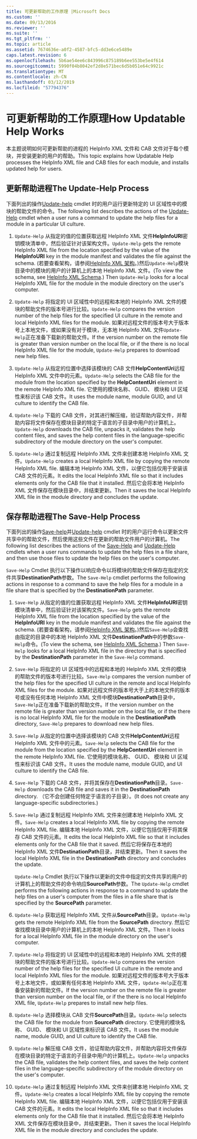 ```yaml
---
title: 可更新帮助的工作原理 |Microsoft Docs
ms.custom: ''
ms.date: 09/13/2016
ms.reviewer: ''
ms.suite: ''
ms.tgt_pltfrm: ''
ms.topic: article
ms.assetid: 7674636e-a0f2-4587-bfc5-dd3e6ce5489e
caps.latest.revision: 6
ms.openlocfilehash: 5b6ae54ee6c843996c875189b6ee553be5e4f614
ms.sourcegitcommit: 5990f04b8042ef2d8e571bec6d5b051e64c9921c
ms.translationtype: MT
ms.contentlocale: zh-CN
ms.lasthandoff: 03/12/2019
ms.locfileid: "57794376"
---
```

# <a name="how-updatable-help-works"></a><span data-ttu-id="c4382-102">可更新帮助的工作原理</span><span class="sxs-lookup"><span data-stu-id="c4382-102">How Updatable Help Works</span></span>

<span data-ttu-id="c4382-103">本主题说明如何可更新帮助的进程的 HelpInfo XML 文件和 CAB 文件对于每个模块，并安装更新的用户的帮助。</span><span class="sxs-lookup"><span data-stu-id="c4382-103">This topic explains how Updatable Help processes the HelpInfo XML file and CAB files for each module, and installs updated help for users.</span></span>

## <a name="the-update-help-process"></a><span data-ttu-id="c4382-104">更新帮助进程</span><span class="sxs-lookup"><span data-stu-id="c4382-104">The Update-Help Process</span></span>

<span data-ttu-id="c4382-105">下面列出的操作[Update-help](/powershell/module/Microsoft.PowerShell.Core/Update-Help) cmdlet 时的用户运行更新特定的 UI 区域性中的模块的帮助文件的命令。</span><span class="sxs-lookup"><span data-stu-id="c4382-105">The following list describes the actions of the [Update-Help](/powershell/module/Microsoft.PowerShell.Core/Update-Help) cmdlet when a user runs a command to update the help files for a module in a particular UI culture.</span></span>

1. <span data-ttu-id="c4382-106">`Update-Help` 从指定的值的位置获取远程 HelpInfo XML 文件**HelpInfoURI**密钥模块清单中，然后验证针对该架构文件。</span><span class="sxs-lookup"><span data-stu-id="c4382-106">`Update-Help` gets the remote HelpInfo XML file from the location specified by the value of the **HelpInfoURI** key in the module manifest and validates the file against the schema.</span></span> <span data-ttu-id="c4382-107">(若要查看架构，请参阅[HelpInfo XML 架构](./helpinfo-xml-schema.md)。)然后`Update-Help`模块目录中的模块的用户的计算机上的本地 HelpInfo XML 文件。</span><span class="sxs-lookup"><span data-stu-id="c4382-107">(To view the schema, see [HelpInfo XML Schema](./helpinfo-xml-schema.md).) Then `Update-Help` looks for a local HelpInfo XML file for the module in the module directory on the user's computer.</span></span>

2. <span data-ttu-id="c4382-108">`Update-Help` 将指定的 UI 区域性中的远程和本地的 HelpInfo XML 文件的模块的帮助文件的版本号进行比较。</span><span class="sxs-lookup"><span data-stu-id="c4382-108">`Update-Help` compares the version number of the help files for the specified UI culture in the remote and local HelpInfo XML files for the module.</span></span> <span data-ttu-id="c4382-109">如果对远程文件的版本号大于版本号上本地文件，或如果没有对于模块，无本地 HelpInfo XML 文件`Update-Help`正在准备下载新的帮助文件。</span><span class="sxs-lookup"><span data-stu-id="c4382-109">If the version number on the remote file is greater than version number on the local file, or if the there is no local HelpInfo XML file for the module, `Update-Help` prepares to download new help files.</span></span>

3. <span data-ttu-id="c4382-110">`Update-Help` 从指定的位置中选择该模块的 CAB 文件**HelpContentUri**远程 HelpInfo XML 文件中的元素。</span><span class="sxs-lookup"><span data-stu-id="c4382-110">`Update-Help` selects the CAB file for the module from the location specified by the **HelpContentUri** element in the remote HelpInfo XML file.</span></span> <span data-ttu-id="c4382-111">它使用的模块名称、 GUID、 模块和 UI 区域性来标识该 CAB 文件。</span><span class="sxs-lookup"><span data-stu-id="c4382-111">It uses the module name, module GUID, and UI culture to identify the CAB file.</span></span>

4. <span data-ttu-id="c4382-112">`Update-Help` 下载的 CAB 文件，对其进行解压缩，验证帮助内容文件，并帮助内容将文件保存在模块目录的特定于语言的子目录中用户的计算机上。</span><span class="sxs-lookup"><span data-stu-id="c4382-112">`Update-Help` downloads the CAB file, unpacks it, validates the help content files, and saves the help content files in the language-specific subdirectory of the module directory on the user's computer.</span></span>

5. <span data-ttu-id="c4382-113">`Update-Help` 通过复制远程 HelpInfo XML 文件来创建本地 HelpInfo XML 文件。</span><span class="sxs-lookup"><span data-stu-id="c4382-113">`Update-Help` creates a local HelpInfo XML file by copying the remote HelpInfo XML file.</span></span> <span data-ttu-id="c4382-114">编辑本地 HelpInfo XML 文件，以便它包括仅用于安装该 CAB 文件的元素。</span><span class="sxs-lookup"><span data-stu-id="c4382-114">It edits the local HelpInfo XML file so that it includes elements only for the CAB file that it installed.</span></span> <span data-ttu-id="c4382-115">然后它会将本地 HelpInfo XML 文件保存在模块目录中，并结束更新。</span><span class="sxs-lookup"><span data-stu-id="c4382-115">Then it saves the local HelpInfo XML file in the module directory and concludes the update.</span></span>

## <a name="the-save-help-process"></a><span data-ttu-id="c4382-116">保存帮助进程</span><span class="sxs-lookup"><span data-stu-id="c4382-116">The Save-Help Process</span></span>

<span data-ttu-id="c4382-117">下面列出的操作[Save-help](/powershell/module/Microsoft.PowerShell.Core/Save-Help)并[Update-help](/powershell/module/Microsoft.PowerShell.Core/Update-Help) cmdlet 时的用户运行命令以更新文件共享中的帮助文件，然后使用这些文件在更新的帮助文件用户的计算机。</span><span class="sxs-lookup"><span data-stu-id="c4382-117">The following list describes the actions of the [Save-Help](/powershell/module/Microsoft.PowerShell.Core/Save-Help) and [Update-Help](/powershell/module/Microsoft.PowerShell.Core/Update-Help) cmdlets when a user runs commands to update the help files in a file share, and then use those files to update the help files on the user's computer.</span></span>

<span data-ttu-id="c4382-118">`Save-Help` Cmdlet 执行以下操作以响应命令以将模块的帮助文件保存在指定的文件共享**DestinationPath**参数。</span><span class="sxs-lookup"><span data-stu-id="c4382-118">The `Save-Help` cmdlet performs the following actions in response to a command to save the help files for a module in a file share that is specified by the **DestinationPath** parameter.</span></span>

1. <span data-ttu-id="c4382-119">`Save-Help` 从指定的值的位置获取远程 HelpInfo XML 文件**HelpInfoURI**密钥模块清单中，然后验证针对该架构文件。</span><span class="sxs-lookup"><span data-stu-id="c4382-119">`Save-Help` gets  the remote HelpInfo XML file from the location specified by the value of the **HelpInfoURI** key in the module manifest and validates the file against the schema.</span></span> <span data-ttu-id="c4382-120">(若要查看架构，请参阅[HelpInfo XML 架构](./helpinfo-xml-schema.md)。)然后`Save-Help`会查找由指定的目录中的本地 HelpInfo XML 文件**DestinationPath**中的参数`Save-Help`命令。</span><span class="sxs-lookup"><span data-stu-id="c4382-120">(To view the schema, see [HelpInfo XML Schema](./helpinfo-xml-schema.md).) Then `Save-Help` looks for a local HelpInfo XML file in the directory that is specified by the **DestinationPath** parameter in the `Save-Help` command.</span></span>

2. <span data-ttu-id="c4382-121">`Save-Help` 将指定的 UI 区域性中的远程和本地的 HelpInfo XML 文件的模块的帮助文件的版本号进行比较。</span><span class="sxs-lookup"><span data-stu-id="c4382-121">`Save-Help` compares the version number of the help files for the specified UI culture in the remote and local HelpInfo XML files for the module.</span></span> <span data-ttu-id="c4382-122">如果对远程文件的版本号大于上的本地文件的版本号或没有任何本地 HelpInfo XML 文件中模块**DestinationPath**目录中，`Save-Help`正在准备下载新的帮助文件。</span><span class="sxs-lookup"><span data-stu-id="c4382-122">If the version number on the remote file is greater than version number on the local file, or if the there is no local HelpInfo XML file for the module in the **DestinationPath** directory, `Save-Help` prepares to download new help files.</span></span>

3. <span data-ttu-id="c4382-123">`Save-Help` 从指定的位置中选择该模块的 CAB 文件**HelpContentUri**远程 HelpInfo XML 文件中的元素。</span><span class="sxs-lookup"><span data-stu-id="c4382-123">`Save-Help` selects the CAB file for the module from the location specified by the **HelpContentUri** element in the remote HelpInfo XML file.</span></span> <span data-ttu-id="c4382-124">它使用的模块名称、 GUID、 模块和 UI 区域性来标识该 CAB 文件。</span><span class="sxs-lookup"><span data-stu-id="c4382-124">It uses the module name, module GUID, and UI culture to identify the CAB file.</span></span>

4. <span data-ttu-id="c4382-125">`Save-Help` 下载的 CAB 文件，并将其保存在**DestinationPath**目录。</span><span class="sxs-lookup"><span data-stu-id="c4382-125">`Save-Help` downloads the CAB file and saves it in the **DestinationPath** directory.</span></span> <span data-ttu-id="c4382-126">（它不会创建任何特定于语言的子目录）。</span><span class="sxs-lookup"><span data-stu-id="c4382-126">(It does not create any language-specific subdirectories.)</span></span>

5. <span data-ttu-id="c4382-127">`Save-Help` 通过复制远程 HelpInfo XML 文件来创建本地 HelpInfo XML 文件。</span><span class="sxs-lookup"><span data-stu-id="c4382-127">`Save-Help` creates a local HelpInfo XML file by copying the remote HelpInfo XML file.</span></span> <span data-ttu-id="c4382-128">编辑本地 HelpInfo XML 文件，以便它包括仅用于将其保存 CAB 文件的元素。</span><span class="sxs-lookup"><span data-stu-id="c4382-128">It edits the local HelpInfo XML file so that it includes elements only for the CAB file that it saved.</span></span> <span data-ttu-id="c4382-129">然后它将保存在本地的 HelpInfo XML 文件**DestinationPath**目录，并结束更新。</span><span class="sxs-lookup"><span data-stu-id="c4382-129">Then it saves the local HelpInfo XML file in the  **DestinationPath** directory and concludes the update.</span></span>

   <span data-ttu-id="c4382-130">`Update-Help` Cmdlet 执行以下操作以更新的文件中指定的文件共享的用户的计算机上的帮助文件的命令响应**SourcePath**参数。</span><span class="sxs-lookup"><span data-stu-id="c4382-130">The `Update-Help` cmdlet performs the following actions in response to a command to update the help files on a user's computer from the files in a file share that is specified by the **SourcePath** parameter.</span></span>

1. <span data-ttu-id="c4382-131">`Update-Help` 获取远程 HelpInfo XML 文件从**SourcePath**目录。</span><span class="sxs-lookup"><span data-stu-id="c4382-131">`Update-Help` gets the remote HelpInfo XML file from the **SourcePath** directory.</span></span> <span data-ttu-id="c4382-132">然后它查找模块目录中用户的计算机上的本地 HelpInfo XML 文件。</span><span class="sxs-lookup"><span data-stu-id="c4382-132">Then it looks for a local HelpInfo XML file in the module directory on the user's computer.</span></span>

2. <span data-ttu-id="c4382-133">`Update-Help` 将指定的 UI 区域性中的远程和本地的 HelpInfo XML 文件的模块的帮助文件的版本号进行比较。</span><span class="sxs-lookup"><span data-stu-id="c4382-133">`Update-Help` compares the version number of the help files for the specified UI culture in the remote and local HelpInfo XML files for the module.</span></span> <span data-ttu-id="c4382-134">如果对远程文件的版本号大于版本号上本地文件，或如果有任何本地 HelpInfo XML 文件，`Update-Help`正在准备安装新的帮助文件。</span><span class="sxs-lookup"><span data-stu-id="c4382-134">If the version number on the remote file is greater than version number on the local file, or if the there is no local HelpInfo XML file, `Update-Help` prepares to install new help files.</span></span>

3. <span data-ttu-id="c4382-135">`Update-Help` 选择模块从 CAB 文件**SourcePath**目录。</span><span class="sxs-lookup"><span data-stu-id="c4382-135">`Update-Help` selects the CAB file for the module from **SourcePath** directory.</span></span> <span data-ttu-id="c4382-136">它使用的模块名称、 GUID、 模块和 UI 区域性来标识该 CAB 文件。</span><span class="sxs-lookup"><span data-stu-id="c4382-136">It uses the module name, module GUID, and UI culture to identify the CAB file.</span></span>

4. <span data-ttu-id="c4382-137">`Update-Help` 解压缩 CAB 文件，验证帮助内容文件，并帮助内容将文件保存在模块目录的特定于语言的子目录中用户的计算机上。</span><span class="sxs-lookup"><span data-stu-id="c4382-137">`Update-Help` unpacks the CAB file, validates the help content files, and saves the help content files in the language-specific subdirectory of the module directory on the user's computer.</span></span>

5. <span data-ttu-id="c4382-138">`Update-Help` 通过复制远程 HelpInfo XML 文件来创建本地 HelpInfo XML 文件。</span><span class="sxs-lookup"><span data-stu-id="c4382-138">`Update-Help` creates a local HelpInfo XML file by copying the remote HelpInfo XML file.</span></span> <span data-ttu-id="c4382-139">编辑本地 HelpInfo XML 文件，以便它包括仅用于安装该 CAB 文件的元素。</span><span class="sxs-lookup"><span data-stu-id="c4382-139">It edits the local HelpInfo XML file so that it includes elements only for the CAB file that it installed.</span></span> <span data-ttu-id="c4382-140">然后它会将本地 HelpInfo XML 文件保存在模块目录中，并结束更新。</span><span class="sxs-lookup"><span data-stu-id="c4382-140">Then it saves the local HelpInfo XML file in the module directory and concludes the update.</span></span>